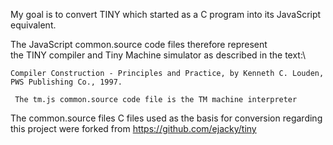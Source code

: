 My goal is to convert TINY which started as a C program into its JavaScript equivalent.

The JavaScript common.source code files therefore represent \
the TINY compiler and Tiny Machine simulator as described in the text:\

    Compiler Construction - Principles and Practice, by Kenneth C. Louden,
    PWS Publishing Co., 1997.

     The tm.js common.source code file is the TM machine interpreter

The common.source files C files used as the basis for conversion regarding this project were forked from
https://github.com/ejacky/tiny

